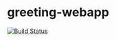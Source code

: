 # greeting-webapp
[![Build Status](https://travis-ci.org/Schtoo/greeting-webapp.svg?branch=master)](https://travis-ci.org/Schtoo/greeting-webapp)
